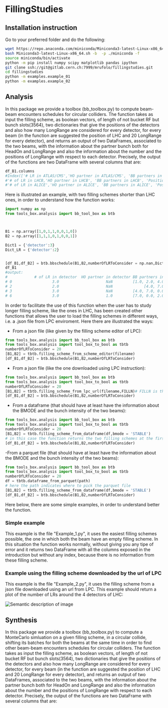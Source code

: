 # FillingStudies

## Installation instruction

Go to your preferred folder and do the following:

```bash
wget https://repo.anaconda.com/miniconda/Miniconda3-latest-Linux-x86_64.sh
bash Miniconda3-latest-Linux-x86_64.sh -b  -p ./miniconda -f
source miniconda/bin/activate
python -m pip install numpy scipy matplotlib pandas ipython
git clone ssh://git@gitlab.cern.ch:7999/mrufolo/fillingstudies.git
cd fillingstudies
python -m examples.example_01
python -m examples.example_02
```

## Analysis

In this package we provide a toolbox (bb_toolbox.py) to compute beam-beam encounters schedules for circular colliders.
The function takes as input the filling scheme, as boolean vectors, of length of not bucket RF but bunch slots(3564), two dictionaries that give the positions of the detectors and also how many LongRange are considered for every detector, for every beam (in the function are suggested the position of LHC and 20 LongRange for every detector), and returns an output of two DataFrames, associated to the two beams, with the information about the partner bunch both for HeadOn and LongRange and also the information about the number and the positions of LongRange with respect to each detector.
Precisely, the output of the functions are two DataFrame with several columns that are:
```python
df_B1.columns
#Index(['# LR in ATLAS/CMS','HO partner in ATLAS/CMS', 'BB partners in ATLAS/CMS', 'Positions in ATLAS/CMS',
#'# of LR in LHCB,'HO partner in LHCB', 'BB partners in LHCB', 'Positions in LHCB',
#'# of LR in ALICE','HO partner in ALICE', 'BB partners in ALICE', 'Positions in ALICE'])
```
Here is illustrated an example, with two filling schemes shorter than LHC ones, in order to understand how the function works:
```python
import numpy as np
from tools_box.analysis import bb_tool_box as btb



B1 = np.array([1,0,1,1,0,0,1,0])
B2 = np.array([1,1,1,0,1,0,0,1])

Dict1 = {'detector':3}
Dict_LR = {'detector':2}


[df_B1,df_B2] = btb.bbschedule(B1,B2,numberOfLRToConsider = np.nan,Dict_Detectors = Dict1,Dict_nLRs =Dict_LR)
df_B1
#output:
#            # of LR in detector  HO partner in detector BB partners in detector Positions in detector
# 0                  3.0                     NaN         [1.0, 2.0, 4.0]     [-2.0, -1.0, 1.0]
# 2                  2.0                     NaN              [4.0, 7.0]           [-1.0, 2.0]
# 3                  3.0                     NaN         [4.0, 7.0, 0.0]      [-2.0, 1.0, 2.0]
# 6                  3.0                     1.0         [7.0, 0.0, 2.0]     [-2.0, -1.0, 1.0]
```

In order to facilitate the use of this function when the user has to study longer filling scheme, like the ones in LHC, has been created other functions that allows the user to load the filling schemes in different ways, i.e. a .json file from LPC enviroment. 
Here there are illustrated the ways:
- From a json file (like given by the filling scheme editor of LPC):
```python
from tools_box.analysis import bb_tool_box as btb
from tools_box.analysis import tool_box_to_bool as tbtb
numberOfLRToConsider = 20
[B1,B2] = tbtb.filling_scheme_from_scheme_editor(filename)
[df_B1,df_B2] = btb.bbschedule(B1,B2,numberOfLRToConsider)
```
- From a json file (like the one downloaded using LPC instruction):
```python
from tools_box.analysis import bb_tool_box as btb
from tools_box.analysis import tool_box_to_bool as tbtb
numberOfLRToConsider = 20
[B1,B2] = tbtb.filling_scheme_from_lpc_url(filename,FILLN)# FILLN is the number of the fill
[df_B1,df_B2] = btb.bbschedule(B1,B2,numberOfLRToConsider)
```
- From a dataframe (that should have at least have the information about the BMODE and the bunch intensity of the two beams):
```python
from tools_box.analysis import bb_tool_box as btb
from tools_box.analysis import tool_box_to_bool as tbtb
numberOfLRToConsider = 20
[B1,B2] = tbtb.filling_scheme_from_dataframe(df,bmode = 'STABLE')
# in this case the function returns the two filling schemes at the first possible istant of 'STABLE' BMODE 
[df_B1,df_B2] = btb.bbschedule(B1,B2,numberOfLRToConsider)
```
-From a parquet file (that should have at least have the information about the BMODE and the bunch intensity of the two beams):
```python
from tools_box.analysis import bb_tool_box as btb
from tools_box.analysis import tool_box_to_bool as tbtb
numberOfLRToConsider = 20
df = tbtb.dataframe_from_parquet(path)
# here the path indicates where to pick the parquet file
[B1,B2] = tbtb.filling_scheme_from_dataframe(df,bmode = 'STABLE')
[df_B1,df_B2] = btb.bbschedule(B1,B2,numberOfLRToConsider)
```

Here below, there are some simple examples, in order to understand better the function.


### Simple example
This example is the file "Example_1.py", it uses the easiest filling schemes possible, the one in which both the beam have an empty filling scheme. In this situation the function works normally, without giving you any tipe of error and it returns two DataFrame with all the columns exposed in the introduction but without any index, because there is no information from these filling scheme.

### Example using the filling scheme downloaded by the url of LPC
This example is the file "Example_2.py", it uses the filling scheme from a json file downloaded using an url from LPC. This example should return a plot of the number of LRs around the 4 detectors of LHC:

![Semantic description of image](/images/B1_bb_summary.png "Image Title")

## Synthesis

In this package we provide a toolbox (bb_toolbox.py) to compute a MonteCarlo simluation on a given filling scheme, in a circular collide, shifting its batches for both the beams at the same time in order to find other beam-beam encounters schedules for circular colliders.
The function takes as input the filling scheme, as boolean vectors, of length of not bucket RF but bunch slots(3564), two dictionaries that give the positions of the detectors and also how many LongRange are considered for every detector, for every beam (in the function are suggested the position of LHC and 20 LongRange for every detector), and returns an output of two DataFrames, associated to the two beams, with the information about the partner bunch both for HeadOn and LongRange and also the information about the number and the positions of LongRange with respect to each detector.
Precisely, the output of the functions are two DataFrame with several columns that are:
